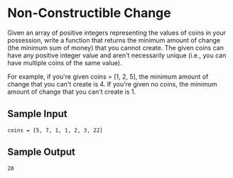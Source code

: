 # Non-Constructible Change

Given an array of positive integers representing the values of coins in your possession, write a function that returns the minimum amount of change (the
minimum sum of money) that you cannot create. The given coins can have any positive integer value and aren't necessarily unique (i.e., you can have
multiple coins of the same value).

For example, if you're given coins = [1, 2, 5], the minimum amount of change that you can't create is 4. If you're given no coins, the minimum amount of change that you can't create is 1.

## Sample Input

```
coins = [5, 7, 1, 1, 2, 3, 22]
```

## Sample Output

```
20
```
